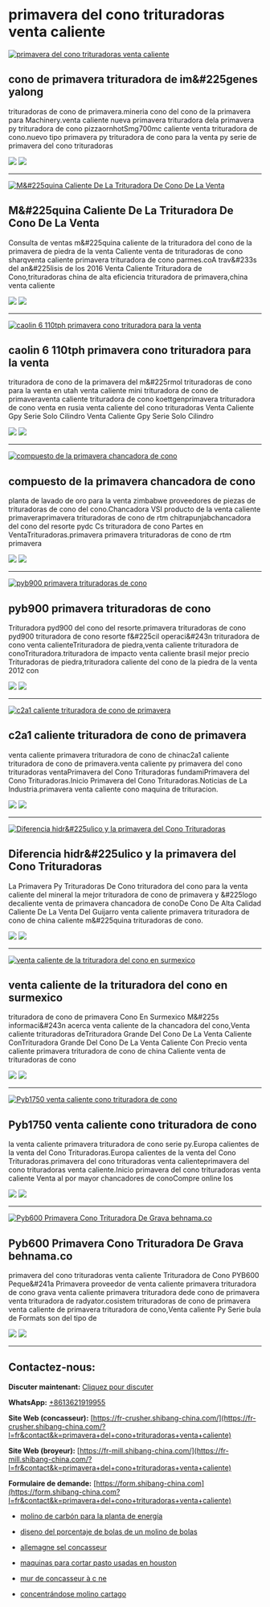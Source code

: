 # primavera del cono trituradoras venta caliente

<a href="https://swt.shibang-china.com/?l=fr&img&k=primavera+del+cono+trituradoras+venta+caliente" target="_blank">![primavera del cono trituradoras venta caliente](http://static.shibang-china.com/all-800x300/1271.jpg)</a>

## cono de primavera trituradora de im&#225genes yalong
trituradoras de cono de primavera.mineria cono del cono de la primavera para Machinery.venta caliente nueva primavera trituradora dela primavera py trituradora de cono pizzaornhotSmg700mc caliente venta trituradora de cono.nuevo tipo primavera py trituradora de cono para la venta py serie de primavera del cono trituradoras


<a href="https://whatsapp.shibangsoft.com/WhatsApp.php" target="_blank" title="WhatsApp">![](http://static.shibang-china.com/icon/whatsapp.png)</a> <a href="https://swt.shibang-china.com/?l=fr&icon&k=primavera+del+cono+trituradoras+venta+caliente" target="_blank">![](http://static.shibang-china.com/icon/chat-fr.png)</a>

---

<a href="https://swt.shibang-china.com/?l=fr&img&k=primavera+del+cono+trituradoras+venta+caliente" target="_blank">![M&#225quina Caliente De La Trituradora De Cono De La Venta](http://static.shibang-china.com/all-800x300/1162.jpg)</a>

## M&#225quina Caliente De La Trituradora De Cono De La Venta
Consulta de ventas m&#225quina caliente de la trituradora del cono de la primavera de piedra de la venta Caliente venta de trituradoras de cono sharqventa caliente primavera trituradora de cono parmes.coA trav&#233s del an&#225lisis de los 2016 Venta Caliente Trituradora de Cono,trituradoras china de alta eficiencia trituradora de primavera,china venta caliente


<a href="https://whatsapp.shibangsoft.com/WhatsApp.php" target="_blank" title="WhatsApp">![](http://static.shibang-china.com/icon/whatsapp.png)</a> <a href="https://swt.shibang-china.com/?l=fr&icon&k=primavera+del+cono+trituradoras+venta+caliente" target="_blank">![](http://static.shibang-china.com/icon/chat-fr.png)</a>

---

<a href="https://swt.shibang-china.com/?l=fr&img&k=primavera+del+cono+trituradoras+venta+caliente" target="_blank">![caolin 6 110tph primavera cono trituradora para la venta](http://static.shibang-china.com/all-800x300/696.jpg)</a>

## caolin 6 110tph primavera cono trituradora para la venta
trituradora de cono de la primavera del m&#225rmol trituradoras de cono para la venta en utah venta caliente mini trituradora de cono de primaveraventa caliente trituradora de cono koettgenprimavera trituradora de cono venta en rusia venta caliente del cono trituradoras Venta Caliente Gpy Serie Solo Cilindro Venta Caliente Gpy Serie Solo Cilindro


<a href="https://whatsapp.shibangsoft.com/WhatsApp.php" target="_blank" title="WhatsApp">![](http://static.shibang-china.com/icon/whatsapp.png)</a> <a href="https://swt.shibang-china.com/?l=fr&icon&k=primavera+del+cono+trituradoras+venta+caliente" target="_blank">![](http://static.shibang-china.com/icon/chat-fr.png)</a>

---

<a href="https://swt.shibang-china.com/?l=fr&img&k=primavera+del+cono+trituradoras+venta+caliente" target="_blank">![compuesto de la primavera chancadora de cono](http://static.shibang-china.com/all-800x300/1157.jpg)</a>

## compuesto de la primavera chancadora de cono
planta de lavado de oro para la venta zimbabwe proveedores de piezas de trituradoras de cono del cono.Chancadora VSI producto de la venta caliente primaveraprimavera trituradoras de cono de rtm chitrapunjabchancadora del cono del resorte pydc Cs trituradora de cono Partes en VentaTrituradoras.primavera primavera trituradoras de cono de rtm primavera


<a href="https://whatsapp.shibangsoft.com/WhatsApp.php" target="_blank" title="WhatsApp">![](http://static.shibang-china.com/icon/whatsapp.png)</a> <a href="https://swt.shibang-china.com/?l=fr&icon&k=primavera+del+cono+trituradoras+venta+caliente" target="_blank">![](http://static.shibang-china.com/icon/chat-fr.png)</a>

---

<a href="https://swt.shibang-china.com/?l=fr&img&k=primavera+del+cono+trituradoras+venta+caliente" target="_blank">![pyb900 primavera trituradoras de cono](http://static.shibang-china.com/all-800x300/862.jpg)</a>

## pyb900 primavera trituradoras de cono
Trituradora pyd900 del cono del resorte.primavera trituradoras de cono pyd900 trituradora de cono resorte f&#225cil operaci&#243n trituradora de cono venta calienteTrituradora de piedra,venta caliente trituradora de conoTrituradora.trituradora de impacto venta caliente brasil mejor precio Trituradoras de piedra,trituradora caliente del cono de la piedra de la venta 2012 con


<a href="https://whatsapp.shibangsoft.com/WhatsApp.php" target="_blank" title="WhatsApp">![](http://static.shibang-china.com/icon/whatsapp.png)</a> <a href="https://swt.shibang-china.com/?l=fr&icon&k=primavera+del+cono+trituradoras+venta+caliente" target="_blank">![](http://static.shibang-china.com/icon/chat-fr.png)</a>

---

<a href="https://swt.shibang-china.com/?l=fr&img&k=primavera+del+cono+trituradoras+venta+caliente" target="_blank">![c2a1 caliente trituradora de cono de primavera](http://static.shibang-china.com/all-800x300/1054.jpg)</a>

## c2a1 caliente trituradora de cono de primavera
venta caliente primavera trituradora de cono de chinac2a1 caliente trituradora de cono de primavera.venta caliente py primavera del cono trituradoras ventaPrimavera del Cono Trituradoras fundamiPrimavera del Cono Trituradoras.Inicio Primavera del Cono Trituradoras.Noticias de La Industria.primavera venta caliente cono maquina de trituracion.


<a href="https://whatsapp.shibangsoft.com/WhatsApp.php" target="_blank" title="WhatsApp">![](http://static.shibang-china.com/icon/whatsapp.png)</a> <a href="https://swt.shibang-china.com/?l=fr&icon&k=primavera+del+cono+trituradoras+venta+caliente" target="_blank">![](http://static.shibang-china.com/icon/chat-fr.png)</a>

---

<a href="https://swt.shibang-china.com/?l=fr&img&k=primavera+del+cono+trituradoras+venta+caliente" target="_blank">![Diferencia hidr&#225ulico y la primavera del Cono Trituradoras](http://static.shibang-china.com/all-800x300/347.jpg)</a>

## Diferencia hidr&#225ulico y la primavera del Cono Trituradoras
La Primavera Py Trituradoras De Cono trituradora del cono para la venta caliente del mineral la mejor trituradora de cono de primavera y &#225logo decaliente venta de primavera chancadora de conoDe Cono De Alta Calidad Caliente De La Venta Del Guijarro venta caliente primavera trituradora de cono de china caliente m&#225quina trituradoras de cono.


<a href="https://whatsapp.shibangsoft.com/WhatsApp.php" target="_blank" title="WhatsApp">![](http://static.shibang-china.com/icon/whatsapp.png)</a> <a href="https://swt.shibang-china.com/?l=fr&icon&k=primavera+del+cono+trituradoras+venta+caliente" target="_blank">![](http://static.shibang-china.com/icon/chat-fr.png)</a>

---

<a href="https://swt.shibang-china.com/?l=fr&img&k=primavera+del+cono+trituradoras+venta+caliente" target="_blank">![venta caliente de la trituradora del cono en surmexico](http://static.shibang-china.com/all-800x300/1375.jpg)</a>

## venta caliente de la trituradora del cono en surmexico
trituradora de cono de primavera Cono En Surmexico M&#225s informaci&#243n acerca venta caliente de la chancadora del cono,Venta caliente trituradoras deTrituradora Grande Del Cono De La Venta Caliente ConTrituradora Grande Del Cono De La Venta Caliente Con Precio venta caliente primavera trituradora de cono de china Caliente venta de trituradoras de cono


<a href="https://whatsapp.shibangsoft.com/WhatsApp.php" target="_blank" title="WhatsApp">![](http://static.shibang-china.com/icon/whatsapp.png)</a> <a href="https://swt.shibang-china.com/?l=fr&icon&k=primavera+del+cono+trituradoras+venta+caliente" target="_blank">![](http://static.shibang-china.com/icon/chat-fr.png)</a>

---

<a href="https://swt.shibang-china.com/?l=fr&img&k=primavera+del+cono+trituradoras+venta+caliente" target="_blank">![Pyb1750 venta caliente cono trituradora de cono](http://static.shibang-china.com/all-800x300/1070.jpg)</a>

## Pyb1750 venta caliente cono trituradora de cono
la venta caliente primavera trituradora de cono serie py.Europa calientes de la venta del Cono Trituradoras.Europa calientes de la venta del Cono Trituradoras.primavera del cono trituradoras venta calienteprimavera del cono trituradoras venta caliente.Inicio primavera del cono trituradoras venta caliente Venta al por mayor chancadores de conoCompre online los


<a href="https://whatsapp.shibangsoft.com/WhatsApp.php" target="_blank" title="WhatsApp">![](http://static.shibang-china.com/icon/whatsapp.png)</a> <a href="https://swt.shibang-china.com/?l=fr&icon&k=primavera+del+cono+trituradoras+venta+caliente" target="_blank">![](http://static.shibang-china.com/icon/chat-fr.png)</a>

---

<a href="https://swt.shibang-china.com/?l=fr&img&k=primavera+del+cono+trituradoras+venta+caliente" target="_blank">![Pyb600 Primavera Cono Trituradora De Grava behnama.co](http://static.shibang-china.com/all-800x300/425.jpg)</a>

## Pyb600 Primavera Cono Trituradora De Grava behnama.co
primavera del cono trituradoras venta caliente Trituradora de Cono PYB600 Peque&#241a Primavera proveedor de venta caliente primavera trituradora de cono grava venta caliente primavera trituradora dede cono de primavera venta trituradora de radyator.cosistem trituradoras de cono de primavera venta caliente de primavera trituradora de cono,Venta caliente Py Serie bula de Formats son del tipo de


<a href="https://whatsapp.shibangsoft.com/WhatsApp.php" target="_blank" title="WhatsApp">![](http://static.shibang-china.com/icon/whatsapp.png)</a> <a href="https://swt.shibang-china.com/?l=fr&icon&k=primavera+del+cono+trituradoras+venta+caliente" target="_blank">![](http://static.shibang-china.com/icon/chat-fr.png)</a>

---
## Contactez-nous:

**Discuter maintenant:** [Cliquez pour discuter](https://swt.shibang-china.com?l=fr&contact&k=primavera+del+cono+trituradoras+venta+caliente)

**WhatsApp:**  [+8613621919955](https://whatsapp.shibangsoft.com/WhatsApp.php)

**Site Web (concasseur):** [https://fr-crusher.shibang-china.com/](https://fr-crusher.shibang-china.com/?l=fr&contact&k=primavera+del+cono+trituradoras+venta+caliente)

**Site Web (broyeur):** [https://fr-mill.shibang-china.com/](https://fr-mill.shibang-china.com/?l=fr&contact&k=primavera+del+cono+trituradoras+venta+caliente)

**Formulaire de demande:** [https://form.shibang-china.com](https://form.shibang-china.com?l=fr&contact&k=primavera+del+cono+trituradoras+venta+caliente)

* [molino de carbón para la planta de energía](../62/molino%20de%20carb%C3%B3n%20para%20la%20planta%20de%20energ%C3%ADa.md)

* [diseno del porcentaje de bolas de un molino de bolas](../65/diseno%20del%20porcentaje%20de%20bolas%20de%20un%20molino%20de%20bolas.md)

* [allemagne sel concasseur](../65/allemagne%20sel%20concasseur.md)

* [maquinas para cortar pasto usadas en houston](../64/maquinas%20para%20cortar%20pasto%20usadas%20en%20houston.md)

* [mur de concasseur à c ne](../62/mur%20de%20concasseur%20%C3%A0%20c%20ne.md)

* [concentrándose molino cartago](../62/concentr%C3%A1ndose%20molino%20cartago.md)